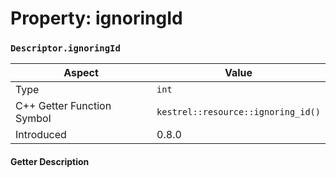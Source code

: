 
# Property: ignoringId
### `Descriptor.ignoringId`

| Aspect | Value |
| --- | --- |
| Type | `int` |
| C++ Getter Function Symbol | `kestrel::resource::ignoring_id()` |
| Introduced | 0.8.0 |

#### Getter Description

